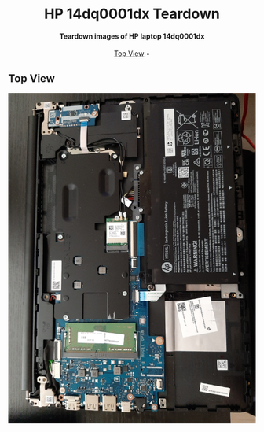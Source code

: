 
<h1 align="center">
<br>
  HP 14dq0001dx Teardown
  <br>
</h1>

<h4 align="center">Teardown images of HP laptop 14dq0001dx</h4>

<p align="center">
  <a href="#top-view">Top View</a> •
</p>

## Top View

![top view](edited-images/top-view.jpg)